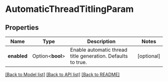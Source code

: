 # AutomaticThreadTitlingParam

## Properties

Name | Type | Description | Notes
------------ | ------------- | ------------- | -------------
**enabled** | Option<**bool**> | Enable automatic thread title generation. Defaults to true. | [optional]

[[Back to Model list]](../README.md#documentation-for-models) [[Back to API list]](../README.md#documentation-for-api-endpoints) [[Back to README]](../README.md)


